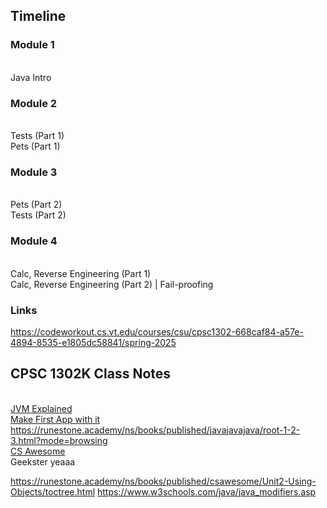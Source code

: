 ## Timeline
### Module 1
<br> Java Intro
### Module 2
<br> Tests (Part 1)
<br> Pets (Part 1)
### Module 3
<br> Pets (Part 2)
<br> Tests (Part 2)
### Module 4 
<br> Calc, Reverse Engineering (Part 1)
<br> Calc, Reverse Engineering (Part 2) | Fail-proofing


### Links
https://codeworkout.cs.vt.edu/courses/csu/cpsc1302-668caf84-a57e-4894-8535-e1805dc58841/spring-2025

## CPSC 1302K Class Notes
<br>  [JVM Explained](https://www.freecodecamp.org/news/jvm-tutorial-java-virtual-machine-architecture-explained-for-beginners/)
<br> [Make First App with it](https://www.geeksforgeeks.org/creating-first-java-application-in-intellij-idea/)
<br> https://runestone.academy/ns/books/published/javajavajava/root-1-2-3.html?mode=browsing
<br> [CS Awesome](https://runestone.academy/ns/books/published/csawesome/index.html)
<br> Geekster yeaaa

https://runestone.academy/ns/books/published/csawesome/Unit2-Using-Objects/toctree.html
https://www.w3schools.com/java/java_modifiers.asp